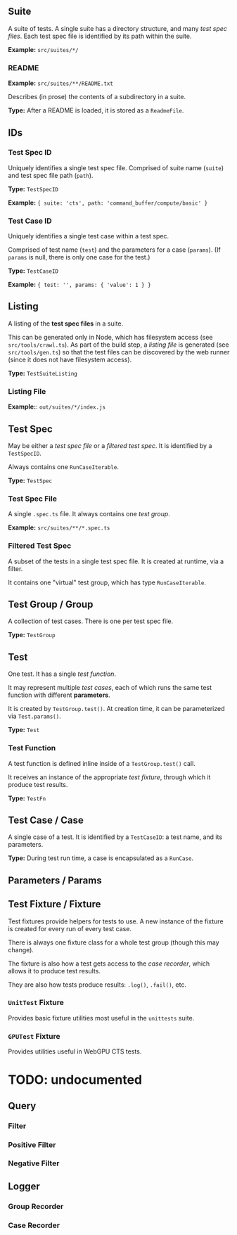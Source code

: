 ## Suite

A suite of tests.
A single suite has a directory structure, and many _test spec files_.
Each test spec file is identified by its path within the suite.

**Example:** `src/suites/*/`

### README

**Example:** `src/suites/**/README.txt`

Describes (in prose) the contents of a subdirectory in a suite.

**Type:** After a README is loaded, it is stored as a `ReadmeFile`.

## IDs

### Test Spec ID

Uniquely identifies a single test spec file.
Comprised of suite name (`suite`) and test spec file path (`path`).

**Type:** `TestSpecID`

**Example:** `{ suite: 'cts', path: 'command_buffer/compute/basic' }`

### Test Case ID

Uniquely identifies a single test case within a test spec.

Comprised of test name (`test`) and the parameters for a case (`params`).
(If `params` is null, there is only one case for the test.)

**Type:** `TestCaseID`

**Example:** `{ test: '', params: { 'value': 1 } }`

## Listing

A listing of the **test spec files** in a suite.

This can be generated only in Node, which has filesystem access (see `src/tools/crawl.ts`).
As part of the build step, a _listing file_ is generated (see `src/tools/gen.ts`) so that the
test files can be discovered by the web runner (since it does not have filesystem access).

**Type:** `TestSuiteListing`

### Listing File

**Example:**: `out/suites/*/index.js`

## Test Spec

May be either a _test spec file_ or a _filtered test spec_.
It is identified by a `TestSpecID`.

Always contains one `RunCaseIterable`.

**Type:** `TestSpec`

### Test Spec File

A single `.spec.ts` file. It always contains one _test group_.

**Example:** `src/suites/**/*.spec.ts`

### Filtered Test Spec

A subset of the tests in a single test spec file.
It is created at runtime, via a filter.

It contains one "virtual" test group, which has type `RunCaseIterable`.

## Test Group / Group

A collection of test cases. There is one per test spec file.

**Type:** `TestGroup`

## Test

One test. It has a single _test function_.

It may represent multiple _test cases_, each of which runs the same test function with different **parameters**.

It is created by `TestGroup.test()`.
At creation time, it can be parameterized via `Test.params()`.

**Type:** `Test`

### Test Function

A test function is defined inline inside of a `TestGroup.test()` call.

It receives an instance of the appropriate _test fixture_, through which it produce test results.

**Type:** `TestFn`

## Test Case / Case

A single case of a test. It is identified by a `TestCaseID`: a test name, and its parameters.

**Type:** During test run time, a case is encapsulated as a `RunCase`.

## Parameters / Params

## Test Fixture / Fixture

Test fixtures provide helpers for tests to use.
A new instance of the fixture is created for every run of every test case.

There is always one fixture class for a whole test group (though this may change).

The fixture is also how a test gets access to the _case recorder_,
which allows it to produce test results.

They are also how tests produce results: `.log()`, `.fail()`, etc.

### `UnitTest` Fixture

Provides basic fixture utilities most useful in the `unittests` suite.

### `GPUTest` Fixture

Provides utilities useful in WebGPU CTS tests.

# TODO: undocumented

## Query

### Filter

### Positive Filter

### Negative Filter

## Logger

### Group Recorder

### Case Recorder
